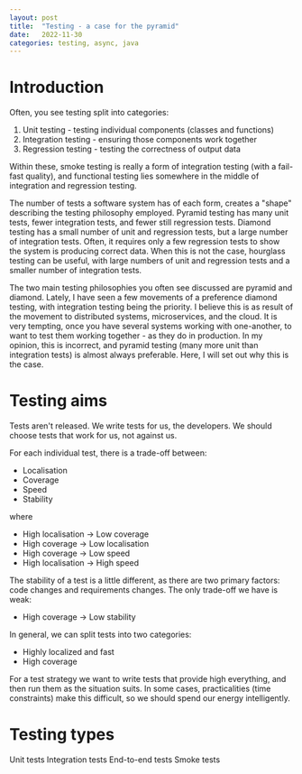 ```yaml
---
layout: post
title:  "Testing - a case for the pyramid"
date:   2022-11-30
categories: testing, async, java
---
```



# Introduction

Often, you see testing split into categories:

1. Unit testing - testing individual components (classes and functions)
2. Integration testing - ensuring those components work together
3. Regression testing - testing the correctness of output data

Within these, smoke testing is really a form of integration testing (with a fail-fast quality),
and functional testing lies somewhere in the middle of integration and regression testing.

The number of tests a software system has of each form, creates a "shape" describing the testing philosophy employed.
Pyramid testing has many unit tests, fewer integration tests, and fewer still regression tests.
Diamond testing has a small number of unit and regression tests, but a large number of integration tests.
Often, it requires only a few regression tests to show the system is producing correct data.
When this is not the case, hourglass testing can be useful, with large numbers of unit and regression tests and a 
smaller number of integration tests.

The two main testing philosophies you often see discussed are pyramid and diamond.
Lately, I have seen a few movements of a preference diamond testing, with integration testing being the priority.
I believe this is as result of the movement to distributed systems, microservices, and the cloud.
It is very tempting, once you have several systems working with one-another, to want to test them working together -
as they do in production.
In my opinion, this is incorrect, and pyramid testing (many more unit than integration tests) is almost always 
preferable.
Here, I will set out why this is the case.



# Testing aims

Tests aren't released. 
We write tests for us, the developers. 
We should choose tests that work for us, not against us.

For each individual test, there is a trade-off between:

* Localisation
* Coverage
* Speed
* Stability

where

* High localisation -> Low coverage
* High coverage -> Low localisation
* High coverage -> Low speed
* High localisation -> High speed

The stability of a test is a little different, as there are two primary factors: code changes and requirements changes.
The only trade-off we have is weak:
* High coverage -> Low stability


In general, we can split tests into two categories:
* Highly localized and fast
* High coverage




For a test strategy we want to write tests that provide high everything, and then run them as the situation suits.
In some cases, practicalities (time constraints) make this difficult, so we should spend our energy intelligently.




# Testing types

Unit tests
Integration tests
End-to-end tests
Smoke tests